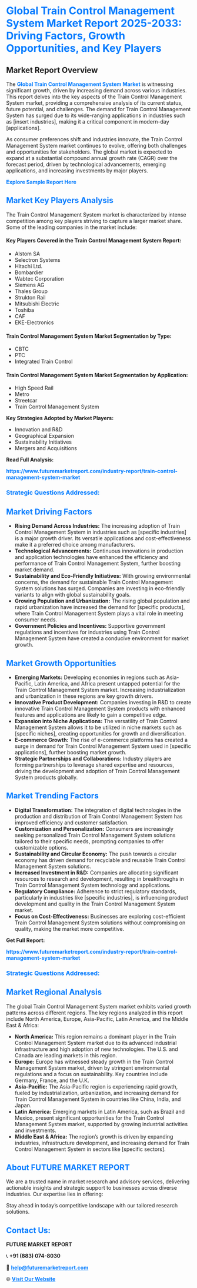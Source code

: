 <h1 style="color: #007BFF;">Global Train Control Management System Market Report 2025-2033: Driving Factors, Growth Opportunities, and Key Players</h1>

<section id="overview">
<h2>Market Report Overview</h2>
<p>The <a href="https://www.futuremarketreport.com/industry-report/train-control-management-system-market" style="color: #007BFF; text-decoration: none;"><strong>Global Train Control Management System Market</strong></a> is witnessing significant growth, driven by increasing demand across various industries. This report delves into the key aspects of the Train Control Management System market, providing a comprehensive analysis of its current status, future potential, and challenges. The demand for Train Control Management System has surged due to its wide-ranging applications in industries such as [insert industries], making it a critical component in modern-day [applications].</p>
<p>As consumer preferences shift and industries innovate, the Train Control Management System market continues to evolve, offering both challenges and opportunities for stakeholders. The global market is expected to expand at a substantial compound annual growth rate (CAGR) over the forecast period, driven by technological advancements, emerging applications, and increasing investments by major players.</p>
</section>

<section id="overview">
<p><a href="https://www.futuremarketreport.com/request-sample/reportId=120639" style="color: #007BFF; text-decoration: none;"><strong>Explore Sample Report Here</strong></a></p>
</section>

<section id="key-players">
<h2 style="color: #007BFF;">Market Key Players Analysis</h2>
<p>The Train Control Management System market is characterized by intense competition among key players striving to capture a larger market share. Some of the leading companies in the market include:</p>
<h4>Key Players Covered in the Train Control Management System Report:</h4>
<ul><li>Alstom SA</li><li>Selectron Systems</li><li>Hitachi Ltd.</li><li>Bombardier</li><li>Wabtec Corporation</li><li>Siemens AG</li><li>Thales Group</li><li>Strukton Rail</li><li>Mitsubishi Electric</li><li>Toshiba</li><li>CAF</li><li>EKE-Electronics</li></ul>
<h4>Train Control Management System Market Segmentation by Type:</h4>
<ul><li>CBTC</li><li>PTC</li><li>Integrated Train Control</li></ul>

<h4>Train Control Management System Market Segmentation by Application:</h4>
<ul><li>High Speed Rail</li><li>Metro</li><li>Streetcar</li><li>Train Control Management System</li></ul>
<p><strong>Key Strategies Adopted by Market Players:</strong></p>
<ul>
<li>Innovation and R&D</li>
<li>Geographical Expansion</li>
<li>Sustainability Initiatives</li>
<li>Mergers and Acquisitions</li>
</ul>
</section>

<section>
<p><strong>Read Full Analysis: </strong></p><a href="https://www.futuremarketreport.com/industry-report/train-control-management-system-market" style="color: #007BFF; text-decoration: none;"><strong>https://www.futuremarketreport.com/industry-report/train-control-management-system-market</strong></a>
<h3 style="color: #007BFF;">Strategic Questions Addressed:</h3>
</section>

<section id="driving-factors">
<h2 style="color: #007BFF;">Market Driving Factors</h2>
<ul>
<li><strong>Rising Demand Across Industries:</strong> The increasing adoption of Train Control Management System in industries such as [specific industries] is a major growth driver. Its versatile applications and cost-effectiveness make it a preferred choice among manufacturers.</li>
<li><strong>Technological Advancements:</strong> Continuous innovations in production and application technologies have enhanced the efficiency and performance of Train Control Management System, further boosting market demand.</li>
<li><strong>Sustainability and Eco-Friendly Initiatives:</strong> With growing environmental concerns, the demand for sustainable Train Control Management System solutions has surged. Companies are investing in eco-friendly variants to align with global sustainability goals.</li>
<li><strong>Growing Population and Urbanization:</strong> The rising global population and rapid urbanization have increased the demand for [specific products], where Train Control Management System plays a vital role in meeting consumer needs.</li>
<li><strong>Government Policies and Incentives:</strong> Supportive government regulations and incentives for industries using Train Control Management System have created a conducive environment for market growth.</li>
</ul>
</section>

<section id="growth-opportunities">
<h2 style="color: #007BFF;">Market Growth Opportunities</h2>
<ul>
<li><strong>Emerging Markets:</strong> Developing economies in regions such as Asia-Pacific, Latin America, and Africa present untapped potential for the Train Control Management System market. Increasing industrialization and urbanization in these regions are key growth drivers.</li>
<li><strong>Innovative Product Development:</strong> Companies investing in R&D to create innovative Train Control Management System products with enhanced features and applications are likely to gain a competitive edge.</li>
<li><strong>Expansion into Niche Applications:</strong> The versatility of Train Control Management System allows it to be utilized in niche markets such as [specific niches], creating opportunities for growth and diversification.</li>
<li><strong>E-commerce Growth:</strong> The rise of e-commerce platforms has created a surge in demand for Train Control Management System used in [specific applications], further boosting market growth.</li>
<li><strong>Strategic Partnerships and Collaborations:</strong> Industry players are forming partnerships to leverage shared expertise and resources, driving the development and adoption of Train Control Management System products globally.</li>
</ul>
</section>

<section id="trending-factors">
<h2 style="color: #007BFF;">Market Trending Factors</h2>
<ul>
<li><strong>Digital Transformation:</strong> The integration of digital technologies in the production and distribution of Train Control Management System has improved efficiency and customer satisfaction.</li>
<li><strong>Customization and Personalization:</strong> Consumers are increasingly seeking personalized Train Control Management System solutions tailored to their specific needs, prompting companies to offer customizable options.</li>
<li><strong>Sustainability and Circular Economy:</strong> The push towards a circular economy has driven demand for recyclable and reusable Train Control Management System solutions.</li>
<li><strong>Increased Investment in R&D:</strong> Companies are allocating significant resources to research and development, resulting in breakthroughs in Train Control Management System technology and applications.</li>
<li><strong>Regulatory Compliance:</strong> Adherence to strict regulatory standards, particularly in industries like [specific industries], is influencing product development and quality in the Train Control Management System market.</li>
<li><strong>Focus on Cost-Effectiveness:</strong> Businesses are exploring cost-efficient Train Control Management System solutions without compromising on quality, making the market more competitive.</li>
</ul>
</section>

<section>
<p><strong>Get Full Report: </strong></p><a href="https://www.futuremarketreport.com/industry-report/train-control-management-system-market" style="color: #007BFF; text-decoration: none;"><strong>https://www.futuremarketreport.com/industry-report/train-control-management-system-market</strong></a>
<h3 style="color: #007BFF;">Strategic Questions Addressed:</h3>
</section>


<section id="regional-analysis">
<h2 style="color: #007BFF;">Market Regional Analysis</h2>
<p>The global Train Control Management System market exhibits varied growth patterns across different regions. The key regions analyzed in this report include North America, Europe, Asia-Pacific, Latin America, and the Middle East & Africa:</p>
<ul>
<li><strong>North America:</strong> This region remains a dominant player in the Train Control Management System market due to its advanced industrial infrastructure and high adoption of new technologies. The U.S. and Canada are leading markets in this region.</li>
<li><strong>Europe:</strong> Europe has witnessed steady growth in the Train Control Management System market, driven by stringent environmental regulations and a focus on sustainability. Key countries include Germany, France, and the U.K.</li>
<li><strong>Asia-Pacific:</strong> The Asia-Pacific region is experiencing rapid growth, fueled by industrialization, urbanization, and increasing demand for Train Control Management System in countries like China, India, and Japan.</li>
<li><strong>Latin America:</strong> Emerging markets in Latin America, such as Brazil and Mexico, present significant opportunities for the Train Control Management System market, supported by growing industrial activities and investments.</li>
<li><strong>Middle East & Africa:</strong> The region’s growth is driven by expanding industries, infrastructure development, and increasing demand for Train Control Management System in sectors like [specific sectors].</li>
</ul>
</section>

<footer>
<h2 style="color: #007BFF;">About FUTURE MARKET REPORT</h2>
<p>We are a trusted name in market research and advisory services, delivering actionable insights and strategic support to businesses across diverse industries. Our expertise lies in offering:</p>

<p>Stay ahead in today’s competitive landscape with our tailored research solutions.</p>

<h2 style="color: #007BFF;">Contact Us:</h2>
<p><strong>FUTURE MARKET REPORT</strong></p>
<p>📞 <strong>+91 (883) 074-8030</strong></p>
<p>📧 <strong><a href="mailto:help@futuremarketreport.com" style="color: #007BFF;">help@futuremarketreport.com</a></strong></p>
<p>🌐 <strong><a href="https://www.futuremarketreport.com/" style="color: #007BFF;">Visit Our Website</a></strong></p>
</footer>